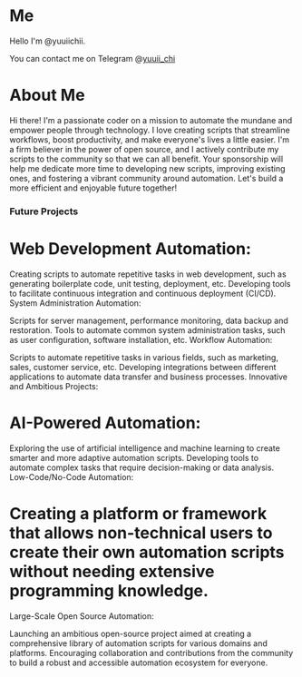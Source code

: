# Me
Hello I'm @yuuiichii.

You can contact me on Telegram @[yuuii_chi](https://t.me/yuuii_chi)


# About Me
Hi there! I'm a passionate coder on a mission to automate the mundane and empower people through technology. I love creating scripts that streamline workflows, boost productivity, and make everyone's lives a little easier. I'm a firm believer in the power of open source, and I actively contribute my scripts to the community so that we can all benefit. Your sponsorship will help me dedicate more time to developing new scripts, improving existing ones, and fostering a vibrant community around automation. Let's build a more efficient and enjoyable future together!



### Future Projects

# Web Development Automation:

Creating scripts to automate repetitive tasks in web development, such as generating boilerplate code, unit testing, deployment, etc.
Developing tools to facilitate continuous integration and continuous deployment (CI/CD).
System Administration Automation:

Scripts for server management, performance monitoring, data backup and restoration.
Tools to automate common system administration tasks, such as user configuration, software installation, etc.
Workflow Automation:

Scripts to automate repetitive tasks in various fields, such as marketing, sales, customer service, etc.
Developing integrations between different applications to automate data transfer and business processes.
Innovative and Ambitious Projects:

# AI-Powered Automation:

Exploring the use of artificial intelligence and machine learning to create smarter and more adaptive automation scripts.
Developing tools to automate complex tasks that require decision-making or data analysis.
Low-Code/No-Code Automation:

# Creating a platform or framework that allows non-technical users to create their own automation scripts without needing extensive programming knowledge.
Large-Scale Open Source Automation:

Launching an ambitious open-source project aimed at creating a comprehensive library of automation scripts for various domains and platforms.
Encouraging collaboration and contributions from the community to build a robust and accessible automation ecosystem for everyone.
